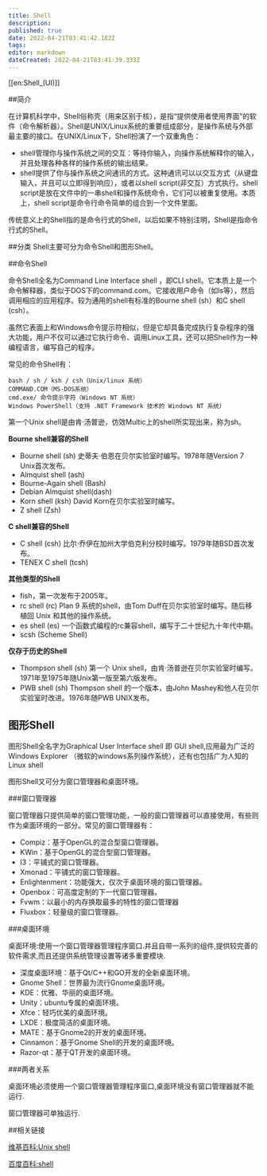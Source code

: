 ```yaml
---
title: Shell
description: 
published: true
date: 2022-04-21T03:41:42.182Z
tags: 
editor: markdown
dateCreated: 2022-04-21T03:41:39.333Z
---
```


[[en:Shell_(UI)]]


##简介

在计算机科学中，Shell俗称壳（用来区别于核），是指“提供使用者使用界面”的软件（命令解析器）。Shell是UNIX/Linux系统的重要组成部分，是操作系统与外部最主要的接口。在UNIX/Linux下，Shell扮演了一个双重角色：

- shell管理你与操作系统之间的交互：等待你输入，向操作系统解释你的输入，并且处理各种各样的操作系统的输出结果。
- shell提供了你与操作系统之间通讯的方式。这种通讯可以以交互方式（从键盘输入，并且可以立即得到响应），或者以shell script(非交互）方式执行。shell script是放在文件中的一串shell和操作系统命令，它们可以被重复使用。本质上，shell script是命令行命令简单的组合到一个文件里面。

传统意义上的Shell指的是命令行式的Shell，以后如果不特别注明，Shell是指命令行式的Shell。

##分类
Shell主要可分为命令Shell和图形Shell。

##命令Shell

命令Shell全名为Command Line Interface shell ，即CLI shell。它本质上是一个命令解释器，类似于DOS下的command.com。它接收用户命令（如ls等），然后调用相应的应用程序。较为通用的shell有标准的Bourne shell (sh）和C shell (csh）。

虽然它表面上和Windows命令提示符相似，但是它却具备完成执行复杂程序的强大功能，用户不仅可以通过它执行命令、调用Linux工具，还可以把Shell作为一种编程语言，编写自己的程序。

常见的命令Shell有：

    bash / sh / ksh / csh（Unix/linux 系统）
    COMMAND.COM（MS-DOS系统）
    cmd.exe/ 命令提示字符（Windows NT 系统）
    Windows PowerShell（支持 .NET Framework 技术的 Windows NT 系统）

第一个Unix shell是由肯·汤普逊，仿效Multic上的shell所实现出来，称为sh。

**Bourne shell兼容的Shell**

- Bourne shell (sh) 史蒂夫·伯恩在贝尔实验室时编写。1978年随Version 7 Unix首次发布。 
- Almquist shell (ash) 
- Bourne-Again shell (Bash) 
- Debian Almquist shell(dash) 
- Korn shell (ksh) David Korn在贝尔实验室时编写。 
- Z shell (Zsh)

**C shell兼容的Shell**

- C shell (csh) 比尔·乔伊在加州大学伯克利分校时编写。1979年随BSD首次发布。 
- TENEX C shell (tcsh)

**其他类型的Shell**

- fish，第一次发布于2005年。 
- rc shell (rc) Plan 9 系统的shell，由Tom Duff在贝尔实验室时编写。随后移植回 Unix 和其他的操作系统。 
- es shell (es) 一个函数式编程的rc兼容shell，编写于二十世纪九十年代中期。 
- scsh (Scheme Shell)

**仅存于历史的Shell**

- Thompson shell (sh) 第一个 Unix shell，由肯·汤普逊在贝尔实验室时编写。1971年至1975年随Unix第一版至第六版发布。 
- PWB shell (sh) Thompson shell 的一个版本，由John Mashey和他人在贝尔实验室时改进。1976年随PWB UNIX发布。

## 图形Shell

图形Shell全名字为Graphical User Interface shell 即 GUI shell,应用最为广泛的 Windows Explorer （微软的windows系列操作系统），还有也包括广为人知的 Linux shell

图形Shell又可分为窗口管理器和桌面环境。

###窗口管理器

窗口管理器只提供简单的窗口管理功能，一般的窗口管理器可以直接使用，有些则作为桌面环境的一部分。常见的窗口管理器有：

- Compiz：基于OpenGL的混合型窗口管理器。
- KWin：基于OpenGL的混合型窗口管理器。
- I3：平铺式的窗口管理器。
- Xmonad：平铺式的窗口管理器。
- Enlightenment：功能强大，仅次于桌面环境的窗口管理器。
- Openbox：可高度定制的下一代窗口管理器。
- Fvwm：以最小的内存换取最多的特性的窗口管理器
- Fluxbox：轻量级的窗口管理器。

###桌面环境

桌面环境:使用一个窗口管理器管理程序窗口.并且自带一系列的组件,提供较完善的软件需求,而且还提供系统管理设置等诸多重要模块.

- 深度桌面环境：基于Qt/C++和GO开发的全新桌面环境。
- Gnome Shell：世界最为流行Gnome桌面环境。
- KDE：优雅、华丽的桌面环境。
- Unity：ubuntu专属的桌面环境。
- Xfce：轻巧优美的桌面环境。
- LXDE：极度简洁的桌面环境。
- MATE：基于Gnome2的开发的桌面环境。
- Cinnamon：基于Gnome Shell的开发的桌面环境。
- Razor-qt：基于QT开发的桌面环境。

###两者关系

桌面环境必须使用一个窗口管理器管理程序窗口,桌面环境没有窗口管理器就不能运行.

窗口管理器可单独运行.

##相关链接

[维基百科:Unix shell](http://zh.wikipedia.org/wiki/Unix_shell)

[百度百科:shell](http://baike.baidu.com/view/849.htm)
